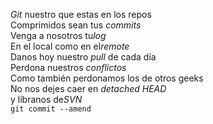 <p><em>Git</em> nuestro que estas en los repos<br/>
Comprimidos sean tus<em> commits</em><br/>
Venga a nosotros tu<em>log</em><br/>
En el local como en el<em>remote</em><br/>
Danos hoy nuestro <em>pull</em> de cada día<br/>
Perdona nuestros <em>conflictos</em></br>
Como también perdonamos los de otros geeks<br/>
No nos dejes caer en<em> detached HEAD</em><br/>
y líbranos de<em>SVN</em><br/>
<code>git commit --amend</code></p>

